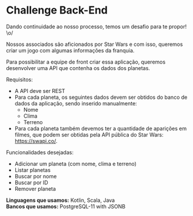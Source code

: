 # Challenge Back-End

Dando continuidade ao nosso processo, temos um desafio para te propor! \o/

Nossos associados são aficionados por Star Wars e com isso, queremos criar um jogo com algumas informações da franquia.

Para possibilitar a equipe de front criar essa aplicação, queremos desenvolver uma API que contenha os dados dos planetas.

Requisitos:
- A API deve ser REST
- Para cada planeta, os seguintes dados devem ser obtidos do banco de dados da aplicação, sendo inserido manualmente:
  - Nome
  - Clima
  - Terreno
- Para cada planeta também devemos ter a quantidade de aparições em filmes, que podem ser obtidas pela API pública do Star Wars: https://swapi.co/.

Funcionalidades desejadas:
-	Adicionar um planeta (com nome, clima e terreno)
-	Listar planetas
-	Buscar por nome
-	Buscar por ID
-	Remover planeta

**Linguagens que usamos:** Kotlin, Scala, Java  
**Bancos que usamos:**  PostgreSQL-11 with JSONB
